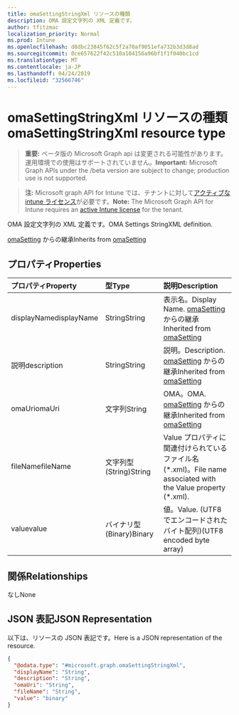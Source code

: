 ```yaml
---
title: omaSettingStringXml リソースの種類
description: OMA 設定文字列の XML 定義です。
author: tfitzmac
localization_priority: Normal
ms.prod: Intune
ms.openlocfilehash: d8dbc23845f62c5f2a70af9051efa732b3d3d8ad
ms.sourcegitcommit: 0ce657622f42c510a104156a96bf1f1f040bc1cd
ms.translationtype: MT
ms.contentlocale: ja-JP
ms.lasthandoff: 04/24/2019
ms.locfileid: "32566746"
---
```

# <a name="omasettingstringxml-resource-type"></a><span data-ttu-id="70071-103">omaSettingStringXml リソースの種類</span><span class="sxs-lookup"><span data-stu-id="70071-103">omaSettingStringXml resource type</span></span>

> <span data-ttu-id="70071-104">**重要:** ベータ版の Microsoft Graph api は変更される可能性があります。運用環境での使用はサポートされていません。</span><span class="sxs-lookup"><span data-stu-id="70071-104">**Important:** Microsoft Graph APIs under the /beta version are subject to change; production use is not supported.</span></span>

> <span data-ttu-id="70071-105">**注:** Microsoft graph API for Intune では、テナントに対して[アクティブな intune ライセンス](https://go.microsoft.com/fwlink/?linkid=839381)が必要です。</span><span class="sxs-lookup"><span data-stu-id="70071-105">**Note:** The Microsoft Graph API for Intune requires an [active Intune license](https://go.microsoft.com/fwlink/?linkid=839381) for the tenant.</span></span>

<span data-ttu-id="70071-106">OMA 設定文字列の XML 定義です。</span><span class="sxs-lookup"><span data-stu-id="70071-106">OMA Settings StringXML definition.</span></span>


<span data-ttu-id="70071-107">[omaSetting](../resources/intune-deviceconfig-omasetting.md) からの継承</span><span class="sxs-lookup"><span data-stu-id="70071-107">Inherits from [omaSetting](../resources/intune-deviceconfig-omasetting.md)</span></span>

## <a name="properties"></a><span data-ttu-id="70071-108">プロパティ</span><span class="sxs-lookup"><span data-stu-id="70071-108">Properties</span></span>
|<span data-ttu-id="70071-109">プロパティ</span><span class="sxs-lookup"><span data-stu-id="70071-109">Property</span></span>|<span data-ttu-id="70071-110">型</span><span class="sxs-lookup"><span data-stu-id="70071-110">Type</span></span>|<span data-ttu-id="70071-111">説明</span><span class="sxs-lookup"><span data-stu-id="70071-111">Description</span></span>|
|:---|:---|:---|
|<span data-ttu-id="70071-112">displayName</span><span class="sxs-lookup"><span data-stu-id="70071-112">displayName</span></span>|<span data-ttu-id="70071-113">String</span><span class="sxs-lookup"><span data-stu-id="70071-113">String</span></span>|<span data-ttu-id="70071-114">表示名。</span><span class="sxs-lookup"><span data-stu-id="70071-114">Display Name.</span></span> <span data-ttu-id="70071-115">[omaSetting](../resources/intune-deviceconfig-omasetting.md) からの継承</span><span class="sxs-lookup"><span data-stu-id="70071-115">Inherited from [omaSetting](../resources/intune-deviceconfig-omasetting.md)</span></span>|
|<span data-ttu-id="70071-116">説明</span><span class="sxs-lookup"><span data-stu-id="70071-116">description</span></span>|<span data-ttu-id="70071-117">String</span><span class="sxs-lookup"><span data-stu-id="70071-117">String</span></span>|<span data-ttu-id="70071-118">説明。</span><span class="sxs-lookup"><span data-stu-id="70071-118">Description.</span></span> <span data-ttu-id="70071-119">[omaSetting](../resources/intune-deviceconfig-omasetting.md) からの継承</span><span class="sxs-lookup"><span data-stu-id="70071-119">Inherited from [omaSetting](../resources/intune-deviceconfig-omasetting.md)</span></span>|
|<span data-ttu-id="70071-120">omaUri</span><span class="sxs-lookup"><span data-stu-id="70071-120">omaUri</span></span>|<span data-ttu-id="70071-121">文字列</span><span class="sxs-lookup"><span data-stu-id="70071-121">String</span></span>|<span data-ttu-id="70071-122">OMA。</span><span class="sxs-lookup"><span data-stu-id="70071-122">OMA.</span></span> <span data-ttu-id="70071-123">[omaSetting](../resources/intune-deviceconfig-omasetting.md) からの継承</span><span class="sxs-lookup"><span data-stu-id="70071-123">Inherited from [omaSetting](../resources/intune-deviceconfig-omasetting.md)</span></span>|
|<span data-ttu-id="70071-124">fileName</span><span class="sxs-lookup"><span data-stu-id="70071-124">fileName</span></span>|<span data-ttu-id="70071-125">文字列型 (String)</span><span class="sxs-lookup"><span data-stu-id="70071-125">String</span></span>|<span data-ttu-id="70071-126">Value プロパティに関連付けられているファイル名 (\*.xml)。</span><span class="sxs-lookup"><span data-stu-id="70071-126">File name associated with the Value property (\*.xml).</span></span>|
|<span data-ttu-id="70071-127">value</span><span class="sxs-lookup"><span data-stu-id="70071-127">value</span></span>|<span data-ttu-id="70071-128">バイナリ型 (Binary)</span><span class="sxs-lookup"><span data-stu-id="70071-128">Binary</span></span>|<span data-ttu-id="70071-129">値。</span><span class="sxs-lookup"><span data-stu-id="70071-129">Value.</span></span> <span data-ttu-id="70071-130">(UTF8 でエンコードされたバイト配列)</span><span class="sxs-lookup"><span data-stu-id="70071-130">(UTF8 encoded byte array)</span></span>|

## <a name="relationships"></a><span data-ttu-id="70071-131">関係</span><span class="sxs-lookup"><span data-stu-id="70071-131">Relationships</span></span>
<span data-ttu-id="70071-132">なし</span><span class="sxs-lookup"><span data-stu-id="70071-132">None</span></span>

## <a name="json-representation"></a><span data-ttu-id="70071-133">JSON 表記</span><span class="sxs-lookup"><span data-stu-id="70071-133">JSON Representation</span></span>
<span data-ttu-id="70071-134">以下は、リソースの JSON 表記です。</span><span class="sxs-lookup"><span data-stu-id="70071-134">Here is a JSON representation of the resource.</span></span>
<!-- {
  "blockType": "resource",
  "@odata.type": "microsoft.graph.omaSettingStringXml"
}
-->
``` json
{
  "@odata.type": "#microsoft.graph.omaSettingStringXml",
  "displayName": "String",
  "description": "String",
  "omaUri": "String",
  "fileName": "String",
  "value": "binary"
}
```





